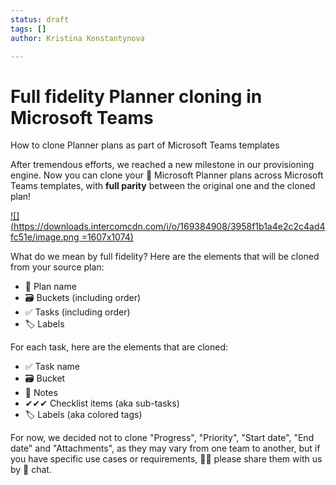 ```yaml
---
status: draft
tags: []
author: Kristina Konstantynova

---
```

# **Full fidelity Planner cloning in Microsoft Teams**

How to clone Planner plans as part of Microsoft Teams templates

  
After tremendous efforts, we reached a new milestone in our provisioning engine. Now you can clone your 📅 Microsoft Planner plans across Microsoft Teams templates, with **full parity** between the original one and the cloned plan!

[![](https://downloads.intercomcdn.com/i/o/169384908/3958f1b1a4e2c2c4ad4fc51e/image.png =1607x1074)](https://downloads.intercomcdn.com/i/o/169384908/3958f1b1a4e2c2c4ad4fc51e/image.png)

What do we mean by full fidelity? Here are the elements that will be cloned from your source plan:

* 📅 Plan name
* 🗃 Buckets (including order)
* ✅ Tasks (including order)
* 🏷 Labels

For each task, here are the elements that are cloned:

* ✅ Task name
* 🗃 Bucket
* 📝 Notes
* ✔✔✔ Checklist items (aka sub-tasks)
* 🏷 Labels (aka colored tags)

For now, we decided not to clone "Progress", "Priority", "Start date", "End date" and "Attachments", as they may vary from one team to another, but if you have specific use cases or requirements, 🙏🏼 please share them with us by 💬 chat.

# 